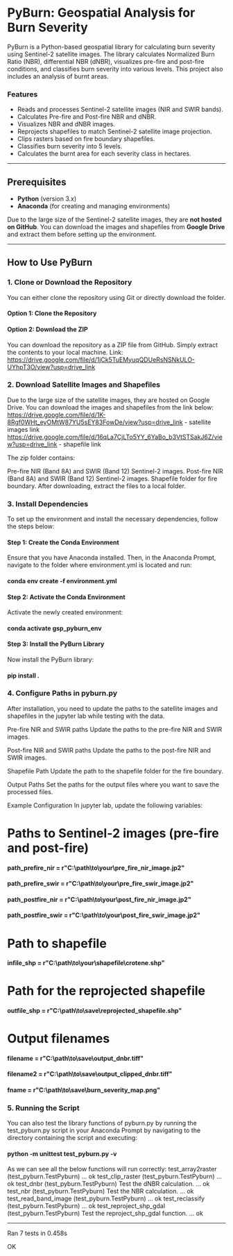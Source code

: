 # PyBurn: Geospatial Analysis for Burn Severity

PyBurn is a Python-based geospatial library for calculating burn severity using Sentinel-2 satellite images. The library calculates Normalized Burn Ratio (NBR), differential NBR (dNBR), visualizes pre-fire and post-fire conditions, and classifies burn severity into various levels. This project also includes an analysis of burnt areas.

### Features
- Reads and processes Sentinel-2 satellite images (NIR and SWIR bands).
- Calculates Pre-fire and Post-fire NBR and dNBR.
- Visualizes NBR and dNBR images.
- Reprojects shapefiles to match Sentinel-2 satellite image projection.
- Clips rasters based on fire boundary shapefiles.
- Classifies burn severity into 5 levels.
- Calculates the burnt area for each severity class in hectares.

---

## Prerequisites

- **Python** (version 3.x)
- **Anaconda** (for creating and managing environments)

Due to the large size of the Sentinel-2 satellite images, they are **not hosted on GitHub**. You can download the images and shapefiles from **Google Drive** and extract them before setting up the environment.

---

## How to Use PyBurn

### 1. Clone or Download the Repository

You can either clone the repository using Git or directly download the folder.

#### Option 1: Clone the Repository
#### Option 2: Download the ZIP
You can download the repository as a ZIP file from GitHub. Simply extract the contents to your local machine.
Link: https://drive.google.com/file/d/1jCk5TuEMyuqQDUeRsNSNkULO-UYhpT3O/view?usp=drive_link

### 2. Download Satellite Images and Shapefiles
Due to the large size of the satellite images, they are hosted on Google Drive. You can download the images and shapefiles from the link below:
https://drive.google.com/file/d/1K-8Rgf0WHt_eyOMtW87YU5sEY83FowDe/view?usp=drive_link - satellite images link
https://drive.google.com/file/d/16qLa7CjLTo5YY_6YaBo_b3VtSTSakJ6Z/view?usp=drive_link - shapefile link

The zip folder contains:

Pre-fire NIR (Band 8A) and SWIR (Band 12) Sentinel-2 images.
Post-fire NIR (Band 8A) and SWIR (Band 12) Sentinel-2 images.
Shapefile folder for fire boundary.
After downloading, extract the files to a local folder.

### 3. Install Dependencies
To set up the environment and install the necessary dependencies, follow the steps below:

#### Step 1: Create the Conda Environment
Ensure that you have Anaconda installed. Then, in the Anaconda Prompt, navigate to the folder where environment.yml is located and run:
#### conda env create -f environment.yml

#### Step 2: Activate the Conda Environment
Activate the newly created environment:
#### conda activate gsp_pyburn_env

#### Step 3: Install the PyBurn Library
Now install the PyBurn library:
#### pip install .

### 4. Configure Paths in pyburn.py
After installation, you need to update the paths to the satellite images and shapefiles in the jupyter lab while testing with the data.

Pre-fire NIR and SWIR paths
Update the paths to the pre-fire NIR and SWIR images.

Post-fire NIR and SWIR paths
Update the paths to the post-fire NIR and SWIR images.

Shapefile Path
Update the path to the shapefile folder for the fire boundary.

Output Paths
Set the paths for the output files where you want to save the processed files.

Example Configuration
In jupyter lab, update the following variables:

# Paths to Sentinel-2 images (pre-fire and post-fire)

#### path_prefire_nir = r"C:\path\to\your\pre_fire_nir_image.jp2"

#### path_prefire_swir = r"C:\path\to\your\pre_fire_swir_image.jp2"

#### path_postfire_nir = r"C:\path\to\your\post_fire_nir_image.jp2"

#### path_postfire_swir = r"C:\path\to\your\post_fire_swir_image.jp2"

# Path to shapefile

#### infile_shp = r"C:\path\to\your\shapefile\crotene.shp"

# Path for the reprojected shapefile

#### outfile_shp = r"C:\path\to\save\reprojected_shapefile.shp"

# Output filenames

#### filename = r"C:\path\to\save\output_dnbr.tiff"

#### filename2 = r"C:\path\to\save\output_clipped_dnbr.tiff"

#### fname = r"C:\path\to\save\burn_severity_map.png"

### 5. Running the Script
You can also test the library functions of pyburn.py by running the test_pyburn.py script in your Anaconda Prompt by navigating to the directory containing the script and executing:
#### python -m unittest test_pyburn.py -v
As we can see all the below functions will run correctly:
test_array2raster (test_pyburn.TestPyburn) ... ok
test_clip_raster (test_pyburn.TestPyburn) ... ok
test_dnbr (test_pyburn.TestPyburn)
Test the dNBR calculation. ... ok
test_nbr (test_pyburn.TestPyburn)
Test the NBR calculation. ... ok
test_read_band_image (test_pyburn.TestPyburn) ... ok
test_reclassify (test_pyburn.TestPyburn) ... ok
test_reproject_shp_gdal (test_pyburn.TestPyburn)
Test the reproject_shp_gdal function. ... ok

----------------------------------------------------------------------
Ran 7 tests in 0.458s

OK
